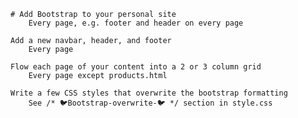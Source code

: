     # Add Bootstrap to your personal site
        Every page, e.g. footer and header on every page

    Add a new navbar, header, and footer
        Every page

    Flow each page of your content into a 2 or 3 column grid
        Every page except products.html

    Write a few CSS styles that overwrite the bootstrap formatting
        See /* 🐦Bootstrap-overwrite-🐦 */ section in style.css
